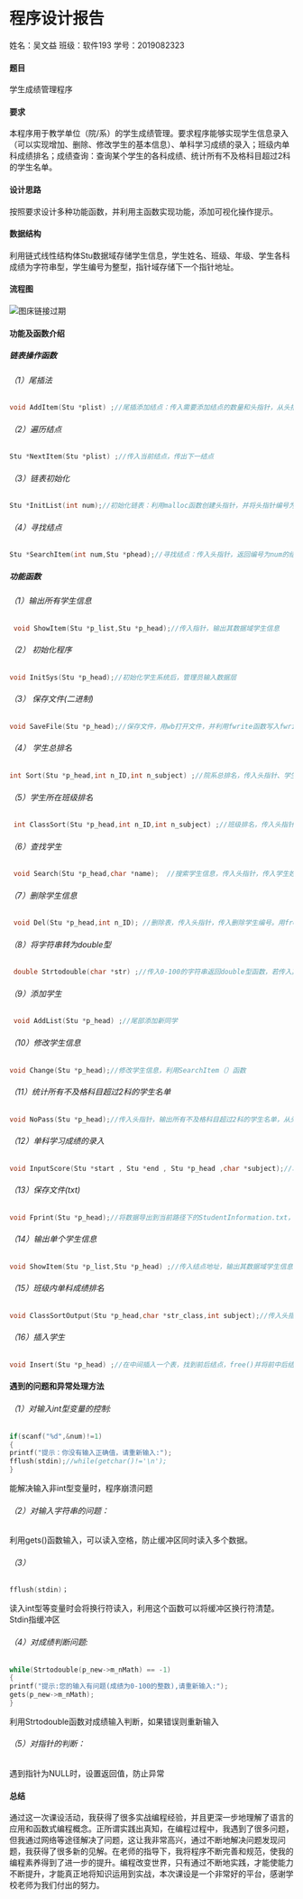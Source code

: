 # **程序设计报告**

姓名：吴文益    班级：软件193    学号：2019082323

#### 题目

学生成绩管理程序 

#### 要求

本程序用于教学单位（院/系）的学生成绩管理。要求程序能够实现学生信息录入（可以实现增加、删除、修改学生的基本信息）、单科学习成绩的录入；班级内单科成绩排名；成绩查询：查询某个学生的各科成绩、统计所有不及格科目超过2科的学生名单。

#### 设计思路

按照要求设计多种功能函数，并利用主函数实现功能，添加可视化操作提示。

#### 数据结构

利用链式线性结构体Stu数据域存储学生信息，学生姓名、班级、年级、学生各科成绩为字符串型，学生编号为整型，指针域存储下一个指针地址。

#### 流程图

![图床链接过期](http://q6wrbgr7n.bkt.clouddn.com/blog/20200309/ftheWTPoa58S.jpg)

#### 功能及函数介绍

##### 链表操作函数

###### （1）尾插法

```c
void AddItem(Stu *plist) ;//尾插添加结点：传入需要添加结点的数量和头指针，从头指针遍历到尾结点，并从尾结点开始用malloc函数添加结点，添加完后将尾结点的指针域指向NULL
```

###### （2）遍历结点

```c
Stu *NextItem(Stu *plist) ;//传入当前结点，传出下一结点
```

###### （3）链表初始化

```c
Stu *InitList(int num);//初始化链表：利用malloc函数创建头指针，并将头指针编号为0，将头指针指针域指向NULL，并向后添加num个结点，并返回头指针
```

###### （4）寻找结点

```c
Stu *SearchItem(int num,Stu *phead);//寻找结点：传入头指针，返回编号为num的结点位置
```

##### 功能函数

###### （1）输出所有学生信息

```c
 void ShowItem(Stu *p_list,Stu *p_head);//传入指针，输出其数据域学生信息
```

###### （2） 初始化程序

```c
void InitSys(Stu *p_head);//初始化学生系统后，管理员输入数据层
```

###### （3） 保存文件(二进制)

```c
void SaveFile(Stu *p_head);//保存文件，用wb打开文件，并利用fwrite函数写入fwrite(1,2,3,4); 参数说明：1.要写入的数据的地址，2.一次要写多少字节，3.写多少次，4.写到哪里
```

###### （4） 学生总排名

```c
int Sort(Stu *p_head,int n_ID,int n_subject) ;//院系总排名，传入头指针、学生编号、所要排名的数据类型，用SearchItem()函数检索该编号数据地址，并从头遍历链表到NULL，对每一个结点该数据值进行检索，遇到比被排序结点数值大时sum+1
```

###### （5）学生所在班级排名

```c
 int ClassSort(Stu *p_head,int n_ID,int n_subject) ;//班级排名，传入头指针、学生编号、所要排名的数据类型，同（4）类似，只是判断了班级是否相等，利用了strcmp()库函数，包含了<string.h>头文件
```

###### （6）查找学生

```c
 void Search(Stu *p_head,char *name);  //搜索学生信息，传入头指针，传入学生姓名，遍历链表，找到该学生（考虑了重名情况）
```

###### （7）删除学生信息

```c
 void Del(Stu *p_head,int n_ID); //删除表，传入头指针，传入删除学生编号。用free（）释放内存，包含头文件<stdlib>,并将前后结点相连，利用了SearchItem()函数找到3个结点地址
```

###### （8）将字符串转为double型

```c
 double Strtodouble(char *str) ;//传入0-100的字符串返回double型函数，若传入其他字符串，则返回-1。主要用于符合成绩逻辑，利用了atof()函数，包含头文件<stdlib>
```

###### （9）添加学生

```c
 void AddList(Stu *p_head) ;//尾部添加新同学
```

###### （10）修改学生信息

```c
void Change(Stu *p_head);//修改学生信息，利用SearchItem（）函数
```

###### （11）统计所有不及格科目超过2科的学生名单

```c
void NoPass(Stu *p_head);//传入头指针，输出所有不及格科目超过2科的学生名单，从头开始遍历判断
```

###### （12）单科学习成绩的录入

```c
void InputScore(Stu *start , Stu *end , Stu *p_head ,char *subject);//单科学习成绩录入，传入开始录入位置和结束录入位置，传入头指针 ,传入需要录入的学科
```

###### （13）保存文件(txt)

```c
void Fprint(Stu *p_head);//将数据导出到当前路径下的StudentInformation.txt，导出为txt便于使用者阅读
```

###### （14）输出单个学生信息

```c
void ShowItem(Stu *p_list,Stu *p_head) ;//传入结点地址，输出其数据域学生信息
```

###### （15）班级内单科成绩排名

```c
void ClassSortOutput(Stu *p_head,char *str_class,int subject);//传入头指针，传入班级，传入学科 利用了桶排序思想
```

###### （16）插入学生

```c
void Insert(Stu *p_head) ;//在中间插入一个表，找到前后结点，free()并将前中后结点关联，并将后续结点编号加一
```

#### 遇到的问题和异常处理方法

###### （1）对输入int型变量的控制:

```c
if(scanf("%d",&num)!=1)  
{
printf("提示：你没有输入正确值，请重新输入:");
fflush(stdin);//while(getchar()!='\n'); 
}
```

能解决输入非int型变量时，程序崩溃问题

###### （2）对输入字符串的问题：

利用gets()函数输入，可以读入空格，防止缓冲区同时读入多个数据。

###### （3）

```c
fflush(stdin)；
```

读入int型等变量时会将换行符读入，利用这个函数可以将缓冲区换行符清楚。Stdin指缓冲区

###### （4）对成绩判断问题:

```c
while(Strtodouble(p_new->m_nMath) == -1)
{    
printf("提示:您的输入有问题(成绩为0-100的整数),请重新输入:"); 
gets(p_new->m_nMath);
}
```

利用Strtodouble函数对成绩输入判断，如果错误则重新输入

###### （5）对指针的判断：

遇到指针为NULL时，设置返回值，防止异常

#### 总结

​     通过这一次课设活动，我获得了很多实战编程经验，并且更深一步地理解了语言的应用和函数式编程概念。正所谓实践出真知，在编程过程中，我遇到了很多问题，但我通过网络等途径解决了问题，这让我非常高兴，通过不断地解决问题发现问题，我获得了很多新的见解。在老师的指导下，我将程序不断完善和规范，使我的编程素养得到了进一步的提升。编程改变世界，只有通过不断地实践，才能使能力不断提升，才能真正地将知识运用到实战，本次课设是一个非常好的平台，感谢学校老师为我们付出的努力。